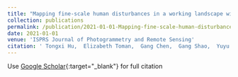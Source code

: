 ```yaml
---
title: "Mapping fine-scale human disturbances in a working landscape with Landsat time series on Google Earth Engine"
collection: publications
permalink: /publication/2021-01-01-Mapping-fine-scale-human-disturbances-in-a-working-landscape-with-Landsat-time-series-on-Google-Earth-Engine
date: 2021-01-01
venue: 'ISPRS Journal of Photogrammetry and Remote Sensing'
citation: ' Tongxi Hu,  Elizabeth Toman,  Gang Chen,  Gang Shao,  Yuyu Zhou,  Yang Li,  Kaiguang Zhao,  Yinan Feng, &quot;Mapping fine-scale human disturbances in a working landscape with Landsat time series on Google Earth Engine.&quot; ISPRS Journal of Photogrammetry and Remote Sensing, 2021.'
---
```

Use [Google Scholar](https://scholar.google.com/scholar?q=Mapping+fine+scale+human+disturbances+in+a+working+landscape+with+Landsat+time+series+on+Google+Earth+Engine){:target="_blank"} for full citation